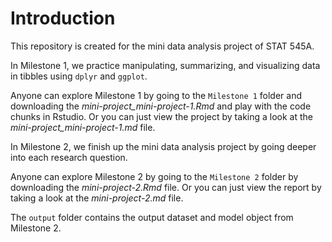 # Introduction

This repository is created for the mini data analysis project of STAT 545A. 

In Milestone 1, we practice manipulating, summarizing, and visualizing data in tibbles using `dplyr` and `ggplot`.

Anyone can explore Milestone 1 by going to the `Milestone 1` folder and downloading the *mini-project_mini-project-1.Rmd* and play with the code chunks in Rstudio. Or you can just view the project by taking a look at the *mini-project_mini-project-1.md* file.

In Milestone 2, we finish up the mini data analysis project by going deeper into each research question.

Anyone can explore Milestone 2 by going to the `Milestone 2` folder by downloading the *mini-project-2.Rmd* file. Or you can just view the report by taking a look at the *mini-project-2.md* file.

The `output` folder contains the output dataset and model object from Milestone 2.

